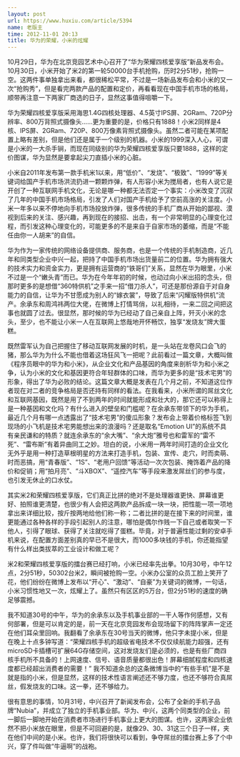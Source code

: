 ```yaml
---
layout: post
url: https://www.huxiu.com/article/5394
name: 老版主
time: 2012-11-01 20:13
title: 华为的荣耀，小米的炫耀
---
```

10月29日，华为在北京竞园艺术中心召开了“华为荣耀四核爱享版”新品发布会。10月30日，小米开始了米2的第一轮50000台手机抢购，历时2分51秒，抢购一空。这两件事单独拿出来看，都很稀松平常，不过是一场新品发布会和小米的又一次“抢购秀”，但是看完两款产品的配置和定价，再看看现在中国手机市场的格局，顺带再注意一下两家厂商选的日子，显然这事值得咀嚼一下。

华为荣耀四核爱享版采用海思1.4G四核处理器、4.5英寸IPS屏、2GRam、720P分辨率、800万背照式摄像头……更为重要的是，价格只有1888！小米2同样是4核、IPS屏、2GRam、720P、800万像素背照式摄像头。虽然二者可能在某项配置上略有差别，但是他们还是属于一个级别的机器。小米的1999深入人心，可谓是小米的一大杀手锏，而现在同级别的华为荣耀四核爱享版只要1888，这样的定价图谋，华为显然是要拿起尖刀直插小米的心脏。

小米自2011年发布第一款手机米1以来，用“低价”、“发烧”、“极致”、“1999”等关键词给国产手机市场洪流扔进一颗颗炸弹，有人形容小米为搅局者，也有人说它是开创了一种互联网手机文化，无论是哪一种都无法否定一个事实：小米改变了沉寂了几年的中国手机市场格局，引发了人们对国产手机给予了空前高涨的关注度。小米一年多以来不停地向手机市场投放炸弹，很多传统的手机厂商从开始的鄙视、漠视到后来的关注、感兴趣，再到现在的接招、出击，有一个非常明显的心理变化过程，而引发这种心理变化的，可能更多的不是来自于自家市场的萎缩，而是“不能任由你一人胡来”的自信。

华为作为一家传统的网络设备提供商、服务商，也是一个传统的手机制造商，近几年和同类型企业中兴一起，把持了中国手机市场出货量前二的位置。华为拥有强大的技术实力和资金实力，更是拥有运营商的“铁哥们”关系，显然在华为眼里，小米不过是一个“嫩头青”而已。华为在今年年初的时候，也动过向小米出招的念头，但那时更多的是想借“360特供机”之手来一招“借刀杀人”，可还是那份源自于对自身能力的自信，让华为不甘愿成为别人的“嫁衣裳”，导致了后来“闪耀版特供机”流产。余承东和周鸿祎两位大佬，在微博上打情骂俏，以礼相待，一来二回之间把这事也就圆了过去。很显然，那时候的华为已经动了自己亲自上阵，歼灭小米的念头，至少，也不能让小米一人在互联网上悠哉地开怀畅饮，独享“发烧友”牌大蛋糕。

既然雷军认为自己把握住了移动互联网发展的时机，是一头站在龙卷风口会飞的猪，那么华为为什么不能也借着这场狂风飞一把呢？此前看过一篇文章，大概叫做《程序员眼中的华为和小米》，从企业文化和产品基因的角度来剖析华为和小米之争，认为小米的文化和基因更符合年轻群体的口味，而华为更多的是“技术宅男”的形象，得出了华为必败的结论。这篇文章大概是发表在几个月之前，不知道这位作者现在对二者的竞争格局是否还持有同样的看法。在我看来，小米所谓的屌丝文化和互联网基因，既然是用了不到两年的时间就能形成和壮大的，那它还可以称得上是一种基因和文化吗？有什么进入的壁垒和门槛呢？在余承东带领下的华为手机，最近几个月有哪一点透露出了“技术宅男”的傻瓜形象？发布会上带着价格标签飞到现场的小飞机是技术宅男能想出来的浪漫吗？还是取名“Emotion UI”的系统不具有亲民谦和的特质？就连余承东的“余大嘴”、“余大炮”雅号也和雷军的“雷不死”、“雷布斯”有着异曲同工之妙。坦白的说，小米用一两年时间打造的企业文化无外乎是用一种打造草根明星的方法来打造手机，包装、宣传、走穴，时而卖萌、时而恶搞，用“青春版”、“1S”、“老用户回馈”等活动一次次包装、掩饰着产品的降价和促销；用“拍月亮”、“斗XBOX”、“遥控汽车”等手段来激发屌丝们的参与度，也引发无休止的口水仗。

其实米2和荣耀四核爱享版，它们真正比拼的绝对不是处理器谁更快、屏幕谁更好、拍照谁更清楚，也很少有人会把这两款产品拆成一块一块，把性能一项一项地拿出来详细比较，按斤按两地给他们称一称；二者比拼的是在接下来的时间里，谁更能通过各种各样的手段引起别人的注意，哪怕是偶尔作贱一下自己或者取笑一下他人，引得了眼球、获得了关注就吃得了蛋糕。毕竟，对于普遍性能过剩的安卓手机来说，在配置方面差别真的早已不是很大，而1000多块钱的手机，你还能指望有什么样出类拔萃的工业设计和做工呢？

米2和荣耀四核爱享版的擂台赛已经打响，小米已经率先出拳。10月30号，中午12点，2分51秒，50302台米2，瞬间被抢购一空。小米办公室的众员工脸上笑开了花，他们纷纷在微博上发布以“开心”、“激动”、“自豪”为关键词的微博，一句话，小米习惯性地又一次，炫耀上了。虽然只有区区的5万台，但2分51秒的速度的确足够震撼。

我不知道30号的中午，华为的余承东以及手机事业部的一干人等作何感想，又有何部署，但是可以肯定的是，前一天在北京竞园发布会现场留下的阵阵掌声一定还在他们耳朵里回响。我翻看了余承东在30号当天的微博，他只字未提小米，但是在晚上十点多钟写道：“荣耀四核手机的超级省电技术不仅仅续航能力超强，还有microSD卡插槽可扩展64G存储空间，这对发烧友们是必须的，也是有些厂商四核手机所不具备的！上网速度、信号、语音质量都很出色！屏幕细腻程度和四核速度都已经超出消费者的需要！” 我不知道余总的这条微博当中的“有些手机”是不是就是指的小米，但是显然，这样的技术性语言阐述还不够力度，也还不够符合真屌丝，假发烧友的口味。这一拳，还不够给力。

很有意思的事情，10月31号，中兴召开了新闻发布会，公布了全新的手机子品牌“Nubia”，并成立了独立的手机事业部。华为、中兴，这两个同类型的企业，前一脚后一脚地开始在消费者市场进行手机事业上更大的图谋。也许，这两家企业依然不把小米放在眼里，但是不可回避的是，就像29、30、31这三个日子一样，夹在他们中间的是小米。也许，我们将很快可以看到，争夺屌丝的擂台赛上多了个中兴，穿了件叫做“牛逼啊”的战袍。

